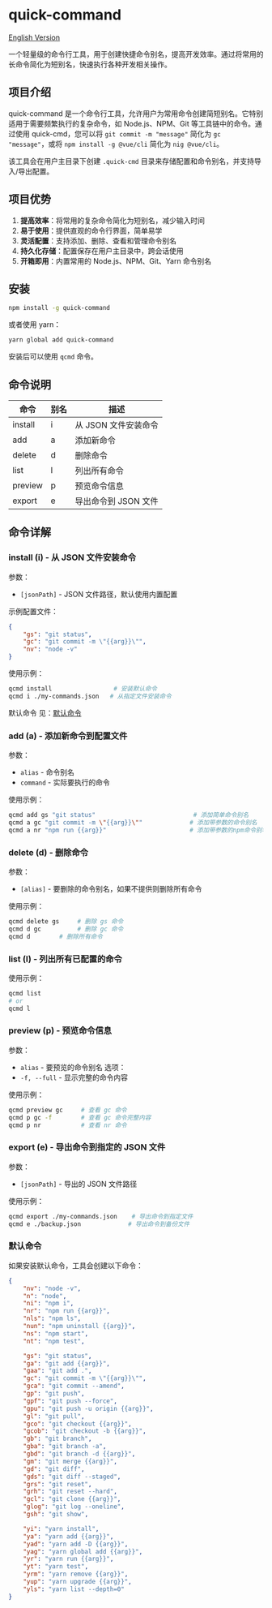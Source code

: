 # quick-command

[English Version](./README.en.md)

一个轻量级的命令行工具，用于创建快捷命令别名，提高开发效率。通过将常用的长命令简化为短别名，快速执行各种开发相关操作。

## 项目介绍

quick-command 是一个命令行工具，允许用户为常用命令创建简短别名。它特别适用于需要频繁执行的复杂命令，如 Node.js、NPM、Git 等工具链中的命令。通过使用 quick-cmd，您可以将 `git commit -m "message"` 简化为 `gc "message"`，或将 `npm install -g @vue/cli` 简化为 `nig @vue/cli`。

该工具会在用户主目录下创建 `.quick-cmd` 目录来存储配置和命令别名，并支持导入/导出配置。

## 项目优势

1. **提高效率**：将常用的复杂命令简化为短别名，减少输入时间
2. **易于使用**：提供直观的命令行界面，简单易学
3. **灵活配置**：支持添加、删除、查看和管理命令别名
4. **持久化存储**：配置保存在用户主目录中，跨会话使用
5. **开箱即用**：内置常用的 Node.js、NPM、Git、Yarn 命令别名

## 安装

```bash
npm install -g quick-command
```

或者使用 yarn：

```bash
yarn global add quick-command
```

安装后可以使用 `qcmd` 命令。

## 命令说明

| 命令 | 别名 | 描述 |
|------|------|------|
| install | i | 从 JSON 文件安装命令 |
| add | a | 添加新命令 |
| delete | d | 删除命令 |
| list | l | 列出所有命令 |
| preview | p | 预览命令信息 |
| export | e | 导出命令到 JSON 文件 |

## 命令详解

### install (i) - 从 JSON 文件安装命令

参数：
- `[jsonPath]` - JSON 文件路径，默认使用内置配置

示例配置文件：
```json
{
    "gs": "git status",
    "gc": "git commit -m \"{{arg}}\"",
    "nv": "node -v"
}
```

使用示例：
```bash
qcmd install                 # 安装默认命令
qcmd i ./my-commands.json   # 从指定文件安装命令
```

默认命令 见：[默认命令](#默认命令)


### add (a) - 添加新命令到配置文件

参数：
- `alias` - 命令别名
- `command` - 实际要执行的命令

使用示例：
```bash
qcmd add gs "git status"                           # 添加简单命令别名
qcmd a gc "git commit -m \"{{arg}}\""             # 添加带参数的命令别名
qcmd a nr "npm run {{arg}}"                       # 添加带参数的npm命令别名
```

### delete (d) - 删除命令

参数：
- `[alias]` - 要删除的命令别名，如果不提供则删除所有命令

使用示例：
```bash
qcmd delete gs     # 删除 gs 命令
qcmd d gc          # 删除 gc 命令
qcmd d        # 删除所有命令
```

### list (l) - 列出所有已配置的命令

使用示例：
```bash
qcmd list
# or
qcmd l
```

### preview (p) - 预览命令信息

参数：
- `alias` - 要预览的命令别名
选项：
- `-f, --full` - 显示完整的命令内容

使用示例：
```bash
qcmd preview gc     # 查看 gc 命令
qcmd p gc -f        # 查看 gc 命令完整内容
qcmd p nr           # 查看 nr 命令
```

### export (e) - 导出命令到指定的 JSON 文件

参数：
- `[jsonPath]` - 导出的 JSON 文件路径

使用示例：
```bash
qcmd export ./my-commands.json    # 导出命令到指定文件
qcmd e ./backup.json             # 导出命令到备份文件
```

### 默认命令
如果安装默认命令，工具会创建以下命令：

```json
{
    "nv": "node -v",
    "n": "node",
    "ni": "npm i",
    "nr": "npm run {{arg}}",
    "nls": "npm ls",
    "nun": "npm uninstall {{arg}}",
    "ns": "npm start",
    "nt": "npm test",

    "gs": "git status",
    "ga": "git add {{arg}}",
    "gaa": "git add .",
    "gc": "git commit -m \"{{arg}}\"",
    "gca": "git commit --amend",
    "gp": "git push",
    "gpf": "git push --force",
    "gpu": "git push -u origin {{arg}}",
    "gl": "git pull",
    "gco": "git checkout {{arg}}",
    "gcob": "git checkout -b {{arg}}",
    "gb": "git branch",
    "gba": "git branch -a",
    "gbd": "git branch -d {{arg}}",
    "gm": "git merge {{arg}}",
    "gd": "git diff",
    "gds": "git diff --staged",
    "grs": "git reset",
    "grh": "git reset --hard",
    "gcl": "git clone {{arg}}",
    "glog": "git log --oneline",
    "gsh": "git show",

    "yi": "yarn install",
    "ya": "yarn add {{arg}}",
    "yad": "yarn add -D {{arg}}",
    "yag": "yarn global add {{arg}}",
    "yr": "yarn run {{arg}}",
    "yt": "yarn test",
    "yrm": "yarn remove {{arg}}",
    "yup": "yarn upgrade {{arg}}",
    "yls": "yarn list --depth=0"
}
```